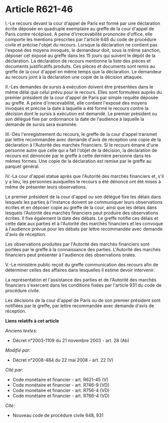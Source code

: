 # Article R621-46

I.-Le recours devant la cour d'appel de Paris est formé par une déclaration écrite déposée en quadruple exemplaire au greffe
de la cour d'appel de Paris contre récépissé. A peine d'irrecevabilité prononcée d'office, elle comporte les mentions
prescrites par l'article 648 du    code de procédure civile et précise l'objet du recours. Lorsque la déclaration ne contient
pas l'exposé des moyens invoqués, le demandeur doit, sous la même sanction, déposer cet exposé au greffe dans les 15 jours
qui suivent le dépôt de la déclaration. La déclaration de recours mentionne la liste des pièces et documents justificatifs
produits. Ces pièces et documents sont remis au greffe de la cour d'appel en même temps que la déclaration. Le demandeur au
recours joint à la déclaration une copie de la décision attaquée. 

II.-Les demandes de sursis à exécution doivent être présentées dans le même délai que celui prévu pour le recours. Elles sont
formulées auprès du premier président de la cour d'appel de Paris par simple requête déposée au greffe. A peine
d'irrecevabilité, elle contient l'exposé des moyens invoqués et précise la date à laquelle a été formé le recours contre la
décision dont le sursis à exécution est demandé. Le premier président ou son délégué fixe par ordonnance la date de
l'audience à laquelle la demande de sursis sera examinée. 

III.-Dès l'enregistrement du recours, le greffe de la cour d'appel transmet par lettre recommandée avec demande d'avis de
réception une copie de la déclaration à l'Autorité des marchés financiers. Si le recours émane d'une personne autre que celle
qui a fait l'objet de la décision, la déclaration de recours est dénoncée par le greffe à cette dernière personne dans les
mêmes formes. Une copie de la déclaration est remise par le greffe au parquet général. 

IV.-La cour d'appel statue après que l'Autorité des marchés financiers et, s'il y a lieu, les personnes auxquelles le recours
a été dénoncé ont été mises à même de présenter leurs observations. 

Le premier président de la cour d'appel ou son délégué fixe les délais dans lesquels les parties à l'instance doivent se
communiquer leurs observations écrites et en déposer copie au greffe de la cour, ainsi que les délais dans lesquels
l'Autorité des marchés financiers peut produire des observations écrites. Il fixe également la date des débats. Le greffe
notifie ces délais et cette date aux parties et à l'Autorité des marchés financiers et les convoque à l'audience prévue pour
les débats par lettre recommandée avec demande d'avis de réception. 

Les observations produites par l'Autorité des marchés financiers sont portées par le greffe à la connaissance des parties.
L'Autorité des marchés financiers peut présenter à l'audience des observations orales. 

V.-Le ministère public reçoit du greffe communication des recours afin de déterminer celles des affaires dans lesquelles il
estime devoir intervenir. 

La représentation et l'assistance des parties et de l'Autorité des marchés financiers s'exercent dans les conditions fixées
par l'article 931 du    code de procédure civile. 

Les décisions de la cour d'appel de Paris ou de son premier président sont notifiées par le greffe, par lettre recommandée
avec demande d'avis de réception.

**Liens relatifs à cet article**

_Anciens textes_:

  - Décret n°2003-1109 du 21 novembre 2003 - art. 28 (Ab)

_Modifié par_:

  - Décret n°2008-484 du 22 mai 2008 - art. 22 (V)

_Cité par_:

  - Code monétaire et financier - art. R621-45 (V)
  - Code monétaire et financier - art. R746-9 (VD)
  - Code monétaire et financier - art. R756-4 (VD)
  - Code monétaire et financier - art. R766-4 (VD)

_Cite_:

  - Nouveau code de procédure civile 648, 931
